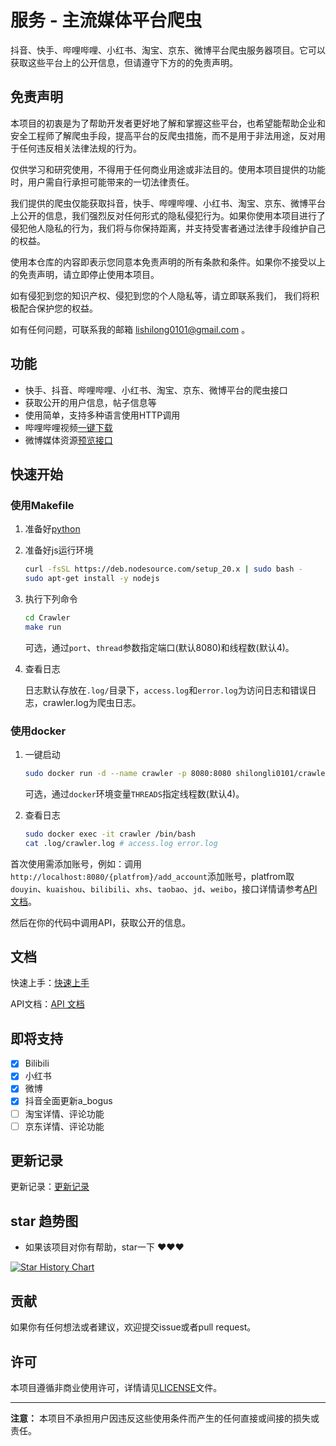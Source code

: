 # 服务 - 主流媒体平台爬虫

抖音、快手、哔哩哔哩、小红书、淘宝、京东、微博平台爬虫服务器项目。它可以获取这些平台上的公开信息，但请遵守下方的的免责声明。

## 免责声明

本项目的初衷是为了帮助开发者更好地了解和掌握这些平台，也希望能帮助企业和安全工程师了解爬虫手段，提高平台的反爬虫措施，而不是用于非法用途，反对用于任何违反相关法律法规的行为。

仅供学习和研究使用，不得用于任何商业用途或非法目的。使用本项目提供的功能时，用户需自行承担可能带来的一切法律责任。

我们提供的爬虫仅能获取抖音，快手、哔哩哔哩、小红书、淘宝、京东、微博平台上公开的信息，我们强烈反对任何形式的隐私侵犯行为。如果你使用本项目进行了侵犯他人隐私的行为，我们将与你保持距离，并支持受害者通过法律手段维护自己的权益。

使用本仓库的内容即表示您同意本免责声明的所有条款和条件。如果你不接受以上的免责声明，请立即停止使用本项目。

如有侵犯到您的知识产权、侵犯到您的个人隐私等，请立即联系我们， 我们将积极配合保护您的权益。

如有任何问题，可联系我的邮箱 <lishilong0101@gmail.com> 。

## 功能

- 快手、抖音、哔哩哔哩、小红书、淘宝、京东、微博平台的爬虫接口
- 获取公开的用户信息，帖子信息等
- 使用简单，支持多种语言使用HTTP调用
- 哔哩哔哩视频[一键下载](docs/api/bilibili/bilibili.md#bilibili视频下载)
- 微博媒体资源[预览接口](docs/api/weibo/weibo.md#微博媒体预览)

## 快速开始

### 使用Makefile

1. 准备好[python](https://www.python.org/)

2. 准备好js运行环境

    ```bash
    curl -fsSL https://deb.nodesource.com/setup_20.x | sudo bash -
    sudo apt-get install -y nodejs
    ```

3. 执行下列命令

    ```bash
    cd Crawler
    make run
    ```

    可选，通过`port`、`thread`参数指定端口(默认8080)和线程数(默认4)。

4. 查看日志

   日志默认存放在`.log/`目录下，`access.log`和`error.log`为访问日志和错误日志，crawler.log为爬虫日志。

### 使用docker

1. 一键启动

    ```bash
    sudo docker run -d --name crawler -p 8080:8080 shilongli0101/crawler
    ```

    可选，通过`docker`环境变量`THREADS`指定线程数(默认4)。

2. 查看日志

    ```bash
    sudo docker exec -it crawler /bin/bash
    cat .log/crawler.log # access.log error.log
    ```

首次使用需添加账号，例如：调用`http://localhost:8080/{platfrom}/add_account`添加账号，platfrom取`douyin`、`kuaishou`、`bilibili`、`xhs`、`taobao`、`jd`、`weibo`，接口详情请参考[API 文档](docs/doc.md)。

然后在你的代码中调用API，获取公开的信息。

## 文档

快速上手：[快速上手](https://github.com/ShilongLee/Crawler/wiki)

API文档：[API 文档](docs/doc.md)

## 即将支持

- [x] Bilibili
- [x] 小红书
- [x] 微博
- [x] 抖音全面更新a_bogus
- [ ] 淘宝详情、评论功能
- [ ] 京东详情、评论功能

## 更新记录

更新记录：[更新记录](docs/record.md)

## star 趋势图

- 如果该项目对你有帮助，star一下 ❤️❤️❤️

[![Star History Chart](https://api.star-history.com/svg?repos=ShilongLee/Crawler&type=Date)](https://star-history.com/#ShilongLee/Crawler&Date)

## 贡献

如果你有任何想法或者建议，欢迎提交issue或者pull request。

## 许可

本项目遵循非商业使用许可，详情请见[LICENSE](LICENSE)文件。

---

**注意：** 本项目不承担用户因违反这些使用条件而产生的任何直接或间接的损失或责任。
